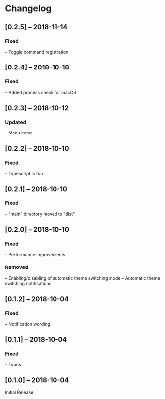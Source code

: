 # Changelog

## [0.2.5] – 2018-11-14

### Fixed
– Toggle command registration

## [0.2.4] – 2018-10-18

### Fixed
– Added process check for macOS

## [0.2.3] – 2018-10-12

### Updated
– Menu items

## [0.2.2] – 2018-10-10

### Fixed
– Typescript is fun

## [0.2.1] – 2018-10-10

### Fixed
– "main" directory moved to "dist"

## [0.2.0] – 2018-10-10

### Fixed
– Performance improvements

### Removed
– Enabling/disabling of automatic theme switching mode
– Automatic theme switching notifications

## [0.1.2] – 2018-10-04

### Fixed
– Notification wording

## [0.1.1] – 2018-10-04

### Fixed
– Typos

## [0.1.0] – 2018-10-04

Initial Release
